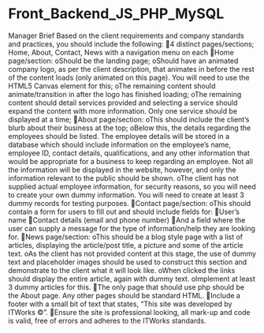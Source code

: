 # Front_Backend_JS_PHP_MySQL
Manager Brief
Based on the client requirements and company standards and practices, you should include the following:
4 distinct pages/sections; Home, About, Contact, News with a navigation menu on each
Home page/section: 
oShould be the landing page;
oShould have an animated company logo, as per the client description, that animates in before the rest of the content loads (only animated on this page). You will need to use the HTML5 Canvas element for this;
oThe remaining content should animate/transition in after the logo has finished loading;
oThe remaining content should detail services provided and selecting a service should expand the content with more information. Only one service should be displayed at a time;
About page/section:
oThis should include the client’s blurb about their business at the top;
oBelow this, the details regarding the employees should be listed. The employee details will be stored in a database which should include information on the employee’s name, employee ID, contact details, qualifications, and any other information that would be appropriate for a business to keep regarding an employee. Not all the information will be displayed in the website, however, and only the information relevant to the public should be shown.
oThe client has not supplied actual employee information, for security reasons, so you will need to create your own dummy information. You will need to create at least 3 dummy records for testing purposes.
Contact page/section:
oThis should contain a form for users to fill out and should include fields for:
User’s name
Contact details (email and phone number)
And a field where the user can supply a message for the type of information/help they are looking for.
News page/section:
oThis should be a blog style page with a list of articles, displaying the article/post title, a picture and some of the article text.
oAs the client has not provided content at this stage, the use of dummy text and placeholder images should be used to construct this section and demonstrate to the client what it will look like.
oWhen clicked the links should display the entire article, again with dummy text.
oImplement at least 3 dummy articles for this.
The only page that should use php should be the About page. Any other pages should be standard HTML.
Include a footer with a small bit of text that states, “This site was developed by ITWorks ©”.
Ensure the site is professional looking, all mark-up and code is valid, free of errors and adheres to the ITWorks standards.
